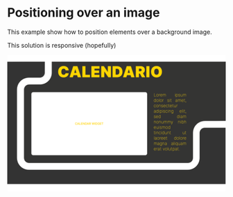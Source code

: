 # Positioning over an image

This example show how to position elements over a background image.

This solution is responsive (hopefully)

![screenshot](docs/screenshot.png)

